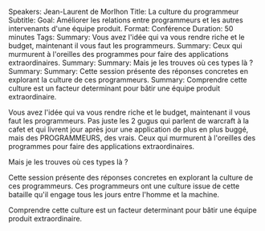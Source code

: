 Speakers: Jean-Laurent de Morlhon
Title: La culture du programmeur
Subtitle: 
Goal: Améliorer les relations entre programmeurs et les autres intervenants d'une équipe produit.
Format: Conférence
Duration: 50 minutes
Tags: 
Summary: Vous avez l'idée qui va vous rendre riche et le budget, maintenant il vous faut les programmeurs.
Summary: Ceux qui murmurent à l'oreilles des programmes pour faire des applications extraordinaires.
Summary: 
Summary: Mais je les trouves où ces types là ?
Summary: 
Summary: Cette session présente des réponses concretes en explorant la culture de ces programmeurs.
Summary: Comprendre cette culture est un facteur determinant pour bâtir une équipe produit extraordinaire.

Vous avez l'idée qui va vous rendre riche et le budget, maintenant il vous faut les programmeurs. Pas juste les 2 gugus qui parlent de warcraft à la cafet et qui livrent jour après jour une application de plus en plus buggé, mais des PROGRAMMEURS, des vrais. Ceux qui murmurent à l'oreilles des programmes pour faire des applications extraordinaires.

Mais je les trouves où ces types là ?

Cette session présente des réponses concretes en explorant la culture de ces programmeurs.
Ces programmeurs ont une culture issue de cette bataille qu'il engage tous les jours entre l'homme et la machine.

Comprendre cette culture est un facteur determinant pour bâtir une équipe produit extraordinaire.